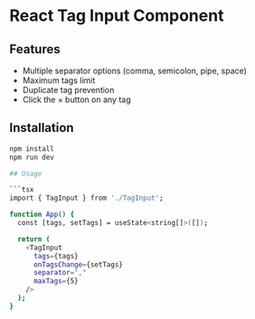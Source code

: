 # React Tag Input Component


## Features

- Multiple separator options (comma, semicolon, pipe, space)
- Maximum tags limit
- Duplicate tag prevention
- Click the × button on any tag

## Installation

```bash
npm install
npm run dev

## Usage

```tsx
import { TagInput } from './TagInput';

function App() {
  const [tags, setTags] = useState<string[]>([]);

  return (
    <TagInput
      tags={tags}
      onTagsChange={setTags}
      separator=","
      maxTags={5}
    />
  );
}
```